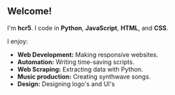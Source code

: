 ## Welcome!

I'm **hcr5**. I code in **Python**, **JavaScript**, **HTML**, and **CSS**.

I enjoy:
- **Web Development:** Making responsive websites.
- **Automation:** Writing time-saving scripts.
- **Web Scraping:** Extracting data with Python.
- **Music production:** Creating synthwave songs.
- **Design:** Designing logo's and UI's

